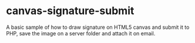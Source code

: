 # canvas-signature-submit
A basic sample of how to draw signature on HTML5 canvas and submit it to PHP, save the image on a server folder and attach it on email.
